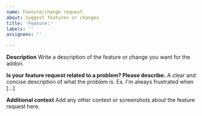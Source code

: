 ```yaml
---
name: Feature/change request
about: Suggest features or changes
title: 'Feature:'
labels: ''
assignees: ''

---
```


**Description**
Write a description of the feature or change you want for the addon.

**Is your feature request related to a problem? Please describe.**
A clear and concise description of what the problem is. Ex. I'm always frustrated when [...]

**Additional context**
Add any other context or screenshots about the feature request here.
